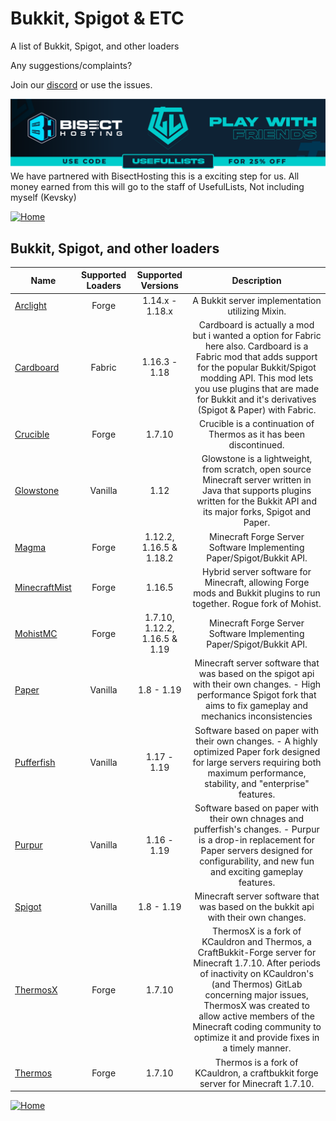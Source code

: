 # Bukkit, Spigot & ETC

A list of Bukkit, Spigot, and other loaders

Any suggestions/complaints?

Join our [discord](https://discord.gg/8nzHYhVUQS) or use the issues.

[![Bisect Hosting Image](https://raw.githubusercontent.com/TheUsefulLists/assets/main/Images/Promo.png)](https://bisecthosting.com/UsefulLists) We have partnered with BisectHosting this is a exciting step for us. All money earned from this will go to the staff of UsefulLists, Not including myself (Kevsky)

[![Home](https://i.imgur.com/zGuelkW.png)](/README.md)

## Bukkit, Spigot, and other loaders

| Name | Supported Loaders | Supported Versions | Description |
| --- | :---: | :---: | :---: |
| [Arclight](https://github.com/IzzelAliz/Arclight) | Forge | 1.14.x - 1.18.x | A Bukkit server implementation utilizing Mixin. |
| [Cardboard](https://www.curseforge.com/minecraft/mc-mods/cardboard) | Fabric | 1.16.3 - 1.18 | Cardboard is actually a mod but i wanted a option for Fabric here also. Cardboard is a Fabric mod that adds support for the popular Bukkit/Spigot modding API. This mod lets you use plugins that are made for Bukkit and it's derivatives (Spigot & Paper) with Fabric. |
| [Crucible](https://github.com/CrucibleMC/Crucible) | Forge | 1.7.10 | Crucible is a continuation of Thermos as it has been discontinued. |
| [Glowstone](https://github.com/GlowstoneMC/Glowstone) | Vanilla | 1.12 | Glowstone is a lightweight, from scratch, open source Minecraft server written in Java that supports plugins written for the Bukkit API and its major forks, Spigot and Paper. |
| [Magma](https://magmafoundation.org) | Forge | 1.12.2, 1.16.5 & 1.18.2 | Minecraft Forge Server Software Implementing Paper/Spigot/Bukkit API. |
| [MinecraftMist](https://github.com/MinecraftMist/Mist) | Forge | 1.16.5 | Hybrid server software for Minecraft, allowing Forge mods and Bukkit plugins to run together. Rogue fork of Mohist. |
| [MohistMC](https://mohistmc.com) | Forge | 1.7.10, 1.12.2, 1.16.5 & 1.19 | Minecraft Forge Server Software Implementing Paper/Spigot/Bukkit API. |
| [Paper](https://papermc.io) | Vanilla | 1.8 - 1.19 | Minecraft server software that was based on the spigot api with their own changes. - High performance Spigot fork that aims to fix gameplay and mechanics inconsistencies |
| [Pufferfish](https://github.com/pufferfish-gg/Pufferfish) | Vanilla | 1.17 - 1.19 | Software based on paper with their own changes. - A highly optimized Paper fork designed for large servers requiring both maximum performance, stability, and "enterprise" features. |
| [Purpur](https://purpurmc.org/) | Vanilla | 1.16 - 1.19 | Software based on paper with their own chnages and pufferfish's changes. - Purpur is a drop-in replacement for Paper servers designed for configurability, and new fun and exciting gameplay features. |
| [Spigot](https://www.spigotmc.org) | Vanilla | 1.8 - 1.19 | Minecraft server software that was based on the bukkit api with their own changes. |
| [ThermosX](https://github.com/DireClanMC/ThermosX) | Forge | 1.7.10 | ThermosX is a fork of KCauldron and Thermos, a CraftBukkit-Forge server for Minecraft 1.7.10. After periods of inactivity on KCauldron's (and Thermos) GitLab concerning major issues, ThermosX was created to allow active members of the Minecraft coding community to optimize it and provide fixes in a timely manner. |
| [Thermos](https://cyberdynecc.github.io/Thermos/install) | Forge | 1.7.10 | Thermos is a fork of KCauldron, a craftbukkit forge server for Minecraft 1.7.10. |

[![Home](https://i.imgur.com/zGuelkW.png)](/README.md)

